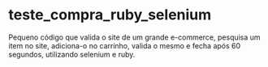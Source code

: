 # teste_compra_ruby_selenium
Pequeno código que valida o site de um grande e-commerce, pesquisa um item no site, adiciona-o no carrinho, valida o mesmo e fecha após 60 segundos, utilizando selenium e ruby.
